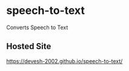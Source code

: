 # speech-to-text
Converts Speech to Text
## Hosted Site
https://devesh-2002.github.io/speech-to-text/
